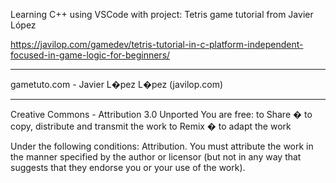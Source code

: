 Learning C++ using VSCode with project: Tetris game tutorial from Javier López

https://javilop.com/gamedev/tetris-tutorial-in-c-platform-independent-focused-in-game-logic-for-beginners/
*****************************************************************************************
gametuto.com - Javier L�pez L�pez (javilop.com)
*****************************************************************************************
Creative Commons - Attribution 3.0 Unported
You are free:
to Share � to copy, distribute and transmit the work
to Remix � to adapt the work

Under the following conditions:
Attribution. You must attribute the work in the manner specified by the author or licensor 
(but not in any way that suggests that they endorse you or your use of the work).
